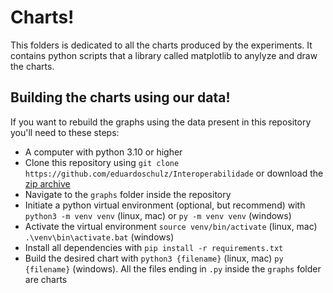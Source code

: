 # Charts!

This folders is dedicated to all the charts produced by the experiments. It 
contains python scripts that a library called matplotlib to anylyze and draw 
the charts.

## Building the charts using our data!

If you want to rebuild the graphs using the data present in this repository
you'll need to these steps:

- A computer with python 3.10 or higher
- Clone this repository using `git clone https://github.com/eduardoschulz/Interoperabilidade` or download the [zip archive](https://github.com/eduardoschulz/Interoperabilidade/archive/refs/heads/master.zip)
- Navigate to the `graphs` folder inside the repository
- Initiate a python virtual environment (optional, but recommend) with `python3 -m venv venv` (linux, mac) or `py -m venv venv` (windows)
- Activate the virtual environment `source venv/bin/activate` (linux, mac) `.\venv\bin\activate.bat` (windows)
- Install all dependencies with `pip install -r requirements.txt`
- Build the desired chart with `python3 {filename}` (linux, mac) `py {filename}` (windows). All the files ending in `.py` inside the `graphs` folder are charts
